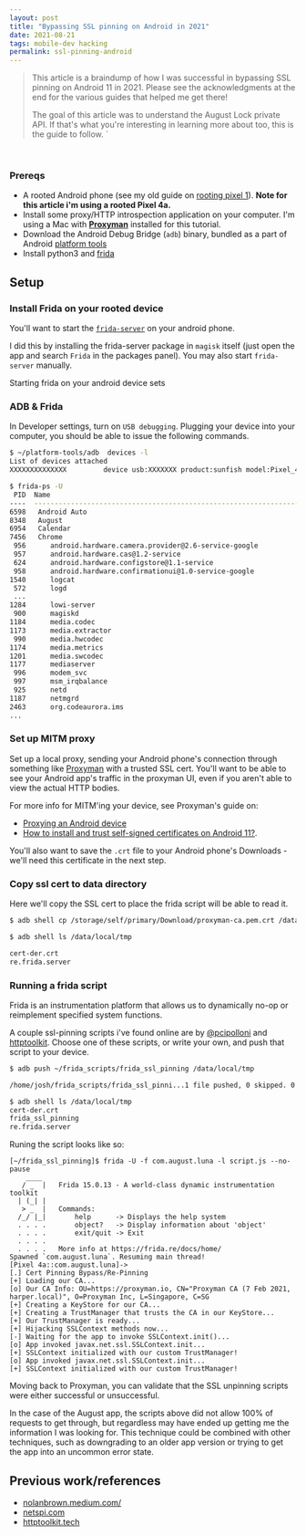 ```yaml
---
layout: post
title: "Bypassing SSL pinning on Android in 2021"
date: 2021-08-21
tags: mobile-dev hacking
permalink: ssl-pinning-android
---
```

<!-- ![1.png]({{site.url}}/assets/resources-ssl-pinning-android/1.png) -->

> This article is a braindump of how I was successful in bypassing SSL pinning on Android 11 in 2021.  Please see the acknowledgments at the end for the various guides that helped me get there!  
>
> The goal of this article was to understand the August Lock private API. If that's what you're interesting in learning more about too, this is the guide to follow.
`
<br>

### Prereqs
- A rooted Android phone (see my old guide on [rooting pixel 1](https://joshspicer.com/root-pixel-1)).  **Note for this article i'm using a rooted Pixel 4a.**
- Install some proxy/HTTP introspection application on your computer. I'm using a Mac with **[Proxyman](http://proxyman.io)** installed for this tutorial.
- Download the Android Debug Bridge (`adb`) binary, bundled as a part of Android [platform tools](https://developer.android.com/studio/command-line/adb)
- Install python3 and [frida](https://frida.re)

## Setup
### Install Frida on your rooted device

You'll want to start the [`frida-server`](https://frida.re/docs/android/) on your android phone.  

I did this by installing the frida-server package in `magisk` itself (just open the app and search `Frida` in the packages panel).  You may also start `frida-server` manually. 

Starting frida on your android device sets 

### ADB & Frida

In Developer settings, turn on `USB debugging`.  Plugging your device into your computer, you should be able to issue the following commands.


```bash
$ ~/platform-tools/adb  devices -l
List of devices attached
XXXXXXXXXXXXXX         device usb:XXXXXXX product:sunfish model:Pixel_4a device:sunfish transport_id:1

$ frida-ps -U
 PID  Name
----  -----------------------------------------------------------------------------------------------------
6598   Android Auto
8348   August
6954   Calendar
7456   Chrome
 956      android.hardware.camera.provider@2.6-service-google
 957      android.hardware.cas@1.2-service
 624      android.hardware.configstore@1.1-service
 958      android.hardware.confirmationui@1.0-service-google
1540      logcat
 572      logd
 ...
1284      lowi-server
 900      magiskd
1184      media.codec
1173      media.extractor
 990      media.hwcodec
1174      media.metrics
1201      media.swcodec
1177      mediaserver
 996      modem_svc
 997      msm_irqbalance
 925      netd
1187      netmgrd
2463      org.codeaurora.ims
...
 ```

### Set up MITM proxy

Set up a local proxy, sending your Android phone's connection through something like [Proxyman](http://proxyman.io) with a trusted SSL cert.  You'll want to be able to see your Android app's traffic in the proxyman UI, even if you aren't able to view the actual HTTP bodies.

For more info for MITM'ing your device, see Proxyman's guide on:

- [Proxying an Android device](https://docs.proxyman.io/debug-devices/android-device)
- [How to install and trust self-signed certificates on Android 11?](https://proxyman.io/posts/2020-09-29-Install-And-Trust-Self-Signed-Certificate-On-Android-11).

You'll also want to save the `.crt` file to your Android phone's Downloads - we'll need this certificate in the next step.

### Copy ssl cert to data directory

Here we'll copy the SSL cert to place the frida script will be able to read it.

```bash
$ adb shell cp /storage/self/primary/Download/proxyman-ca.pem.crt /data/local/tmp/cert-der.crt

$ adb shell ls /data/local/tmp

cert-der.crt
re.frida.server
```

### Running a frida script

Frida is an instrumentation platform that allows us to dynamically no-op or reimplement specified system functions.

A couple ssl-pinning scripts i've found online are by [@pcipolloni](https://codeshare.frida.re/@pcipolloni/universal-android-ssl-pinning-bypass-with-frida/) and [httptoolkit](https://github.com/httptoolkit/frida-android-unpinning).  Choose one of these scripts, or write your own, and push that script to your device.

 ```bash
$ adb push ~/frida_scripts/frida_ssl_pinning /data/local/tmp

/home/josh/frida_scripts/frida_ssl_pinni...1 file pushed, 0 skipped. 0.3 MB/s (2972 bytes in 0.011s)

$ adb shell ls /data/local/tmp
cert-der.crt
frida_ssl_pinning
re.frida.server
 ```

 Runing the script looks like so:

 ```
[~/frida_ssl_pinning]$ frida -U -f com.august.luna -l script.js --no-pause
     ____
    / _  |   Frida 15.0.13 - A world-class dynamic instrumentation toolkit
   | (_| |
    > _  |   Commands:
   /_/ |_|       help      -> Displays the help system
   . . . .       object?   -> Display information about 'object'
   . . . .       exit/quit -> Exit
   . . . .
   . . . .   More info at https://frida.re/docs/home/
Spawned `com.august.luna`. Resuming main thread!
[Pixel 4a::com.august.luna]->
[.] Cert Pinning Bypass/Re-Pinning
[+] Loading our CA...
[o] Our CA Info: OU=https://proxyman.io, CN="Proxyman CA (7 Feb 2021, harper.local)", O=Proxyman Inc, L=Singapore, C=SG
[+] Creating a KeyStore for our CA...
[+] Creating a TrustManager that trusts the CA in our KeyStore...
[+] Our TrustManager is ready...
[+] Hijacking SSLContext methods now...
[-] Waiting for the app to invoke SSLContext.init()...
[o] App invoked javax.net.ssl.SSLContext.init...
[+] SSLContext initialized with our custom TrustManager!
[o] App invoked javax.net.ssl.SSLContext.init...
[+] SSLContext initialized with our custom TrustManager!
```

Moving back to Proxyman, you can validate that the SSL unpinning scripts were either successful or unsuccessful.  

In the case of the August app, the scripts above did not allow 100% of requests to get through, but regardless may have ended up getting me the information I was looking for.  This technique could be combined with other techniques, such as downgrading to an older app version or trying to get the app into an uncommon error state.

## Previous work/references
- [nolanbrown.medium.com/](https://nolanbrown.medium.com/the-process-of-reverse-engineering-the-august-lock-api-9dbd12ab65cb)
- [netspi.com](https://www.netspi.com/blog/technical/four-ways-bypass-android-ssl-verification-certificate-pinning/)
- [httptoolkit.tech](https://httptoolkit.tech/blog/frida-certificate-pinning/)
